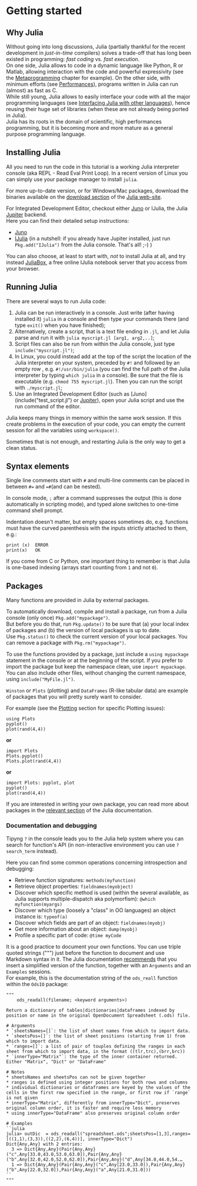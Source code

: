 # Getting started

## Why Julia
Without going into long discussions, Julia (partially thankful for the recent development in _just-in-time_ compilers) solves a trade-off that has long been existed in programming: _fast coding_ vs. _fast execution_.  
On one side, Julia allows to code in a dynamic language like Python,  R or Matlab, allowing interaction with the code and powerful expressivity (see the [Metaprogramming](metaprogramming.md) chapter for example). 
On the other side, with minimum efforts (see [Performances](performances.md)), programs written in Julia can run (almost) as fast as C.  
While still young, Julia allows to easily interface your code with all the major programming languages (see [Interfacing Julia with other languages](interfacing-julia-with-other-languages.md)), hence reusing their huge set of libraries (when these are not already being ported in Julia).  
Julia has its roots in the domain of scientific, high performances programming, but it is becoming more and more mature as a general purpose programming language.

## Installing Julia
All you need to run the code in this tutorial is a working Julia interpreter console (aka REPL - Read Eval Print Loop).
In a recent version of Linux you can simply use your package manager to install `julia`.

For more up-to-date version, or for Windows/Mac packages, download the binaries available on the [download section](http://julialang.org/downloads/) of the [Julia web-site](http://julialang.org).

For Integrated Development Editor, checkout either [Juno](http://junolab.org/)  or IJulia, the Julia [Jupiter](http://jupyter.org/) backend.  
Here you can find their detailed setup instructions:
* [Juno](https://github.com/JunoLab/uber-juno/blob/master/setup.md)
* [IJulia](https://github.com/JuliaLang/IJulia.jl) (in a nutshell: if you already have Jupiter installed, just run `Pkg.add("IJulia")` from the Julia console. That's all! ;-) )

You can also choose, at least to start with, _not_ to install Julia at all, and try instead [JuliaBox](https://juliabox.com/), a free online IJulia notebook server that you access from your browser.

## Running Julia

There are several ways to run Julia code:

1. Julia can be run interactively in a console.
Just write (after having installed it) `julia` in a console and then type your commands there (and type `exit()` when you have finished);
2. Alternatively, create a script, that is a text file ending in `.jl`, and let Julia parse and run it with `julia myscript.jl [arg1, arg2,..]`;
3. Script files can also  be run from within the Julia console, just type `include("myscript.jl")`;
4. In Linux, you could instead add at the top of the script the location of the Julia interpreter on your system, preceded by `#!` and followed by an empty row , e.g. `#!/usr/bin/julia` (you can find the full path of the Julia interpreter by typing `which julia` in a console). Be sure that the file is executable (e.g. `chmod 755 myscript.jl`). Then you can run the script with `./myscript.jl`;
5. Use an Integrated Development Editor (such as [Juno](include("test_script.jl") or [Jupiter](http://jupyter.org/)), open your Julia script and use the run command of the editor.

Julia keeps many things in memory within the same work session. If this create problems in the execution of your code, you can empty the current session for all the variables using `workspace()`.

Sometimes that is not enough, and restarting Julia is the only way to get a clean status.

## Syntax elements

Single line comments start with `#` and multi-line comments can be placed in between `#=` and `=#`(and can be nested).

In console mode, `;` after a command suppresses the output (this is done automatically in scripting mode), and typed alone switches to one-time command shell prompt. 

Indentation doesn't matter, but empty spaces sometimes do, e.g. functions must have the curved parenthesis with the inputs strictly attached to them, e.g.:

```
print (x)  ERROR  
print(x)   OK
```

If you come from C or Python, one important thing to remember is that Julia is one-based indexing (arrays start counting from `1` and not `0`).

## Packages

Many functions are provided in Julia by external packages.

To automatically download, compile and install a package, run from a Julia console (only once) `Pkg.add("mypackage")`.  
But before you do that, run `Pkg.update()` to be sure that (a) your local index of packages and (b) the version of local packages is up to date.  
Use `Pkg.status()` to check the current version of your local packages. 
You can remove a package with `Pkg.rm("mypackage")`.

To use the functions provided by a package, just include a `using mypackage` statement in the console or at the beginning of the script. If you prefer to import the package but keep the namespace clean, use `import mypackage`.  You can also include other files, without changing the current namespace, using `include("MyFile.jl")`.

`Winston` or `Plots` (plotting) and `DataFrames` (R-like tabular data) are example of packages that you will pretty surely want to consider.


For example (see the [Plotting](plotting.md) section for specific Plotting issues):
```
using Plots
pyplot()
plot(rand(4,4))
```
**or**
```
import Plots
Plots.pyplot()
Plots.plot(rand(4,4))
```
**or**
```
import Plots: pyplot, plot
pyplot()
plot(rand(4,4))
```

If you are interested in writing your own package, you can read more about packages in the [relevant section](http://docs.julialang.org/en/release-0.5/manual/packages/) of the Julia documentation.  

 
### Documentation and debugging

Tipyng `?` in the console leads you to the Julia help system where you can search for function's API (in non-interactive environment you can use `?search_term` instead).

Here you can find some common operations concerning introspection and debugging:

* Retrieve function signatures: `methods(myfunction)`
* Retrieve object properties: `fieldnames(myobject)`
* Discover which specific method is used (within the several available, as Julia supports multiple-dispatch aka polymorfism): `@which myfunction(myargs)`
* Discover which type (loosely a "class" in OO languages) an object instance is: `typeof(a)`
* Discover which fields are part of an object: `fieldnames(myobj)`
* Get more information about an object: `dump(myobj)`
* Profile a specific part of code: `@time myCode`

It is a good practice to document your own functions. You can use triple quoted strings (""") just before the function to document and use Markdown syntax in it. The Julia documentation [recommends](http://docs.julialang.org/en/release-0.5/manual/documentation/) that you insert a simplified version of the function, together with an `Arguments` and an `Examples` sessions.  
For example, this is the documentation string of the `ods_reall` function within the `OdsIO` package: 

```
"""
    ods_readall(filename; <keyword arguments>)

Return a dictionary of tables|dictionaries|dataframes indexed by position or name in the original OpenDocument Spreadsheet (.ods) file.

# Arguments
* `sheetsNames=[]`: the list of sheet names from which to import data.
* `sheetsPos=[]`: the list of sheet positions (starting from 1) from which to import data.
* `ranges=[]`: a list of pair of touples defining the ranges in each sheet from which to import data, in the format ((tlr,trc),(brr,brc))
* `innerType="Matrix"`: the type of the inner container returned. Either "Matrix", "Dict" or "DataFrame"

# Notes
* sheetsNames and sheetsPos can not be given together
* ranges is defined using integer positions for both rows and columns
* individual dictionaries or dataframes are keyed by the values of the cells in the first row specified in the range, or first row if `range` is not given
* innerType="Matrix", differently from innerType="Dict", preserves original column order, it is faster and require less memory
* using innerType="DataFrame" also preserves original column order

# Examples
``julia
julia> outDic  = ods_readall("spreadsheet.ods";sheetsPos=[1,3],ranges=[((1,1),(3,3)),((2,2),(6,4))], innerType="Dict")
Dict{Any,Any} with 2 entries:
  3 => Dict{Any,Any}(Pair{Any,Any}("c",Any[33.0,43.0,53.0,63.0]),Pair{Any,Any}("b",Any[32.0,42.0,52.0,62.0]),Pair{Any,Any}("d",Any[34.0,44.0,54.…
  1 => Dict{Any,Any}(Pair{Any,Any}("c",Any[23.0,33.0]),Pair{Any,Any}("b",Any[22.0,32.0]),Pair{Any,Any}("a",Any[21.0,31.0]))
``
"""
```

